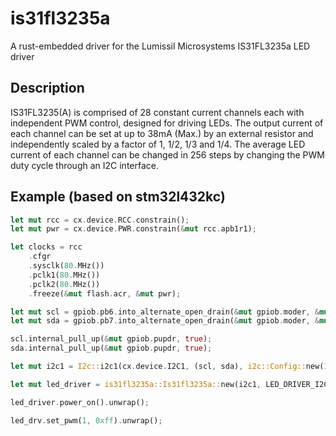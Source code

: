 # is31fl3235a
A rust-embedded driver for the Lumissil Microsystems IS31FL3235a LED driver

## Description

IS31FL3235(A) is comprised of 28 constant current
channels each with independent PWM control,
designed for driving LEDs. The output current of each
channel can be set at up to 38mA (Max.) by an external
resistor and independently scaled by a factor of 1, 1/2,
1/3 and 1/4. The average LED current of each channel
can be changed in 256 steps by changing the PWM
duty cycle through an I2C interface.

## Example (based on stm32l432kc)

```rust
let mut rcc = cx.device.RCC.constrain();
let mut pwr = cx.device.PWR.constrain(&mut rcc.apb1r1);

let clocks = rcc
    .cfgr
    .sysclk(80.MHz())
    .pclk1(80.MHz())
    .pclk2(80.MHz())
    .freeze(&mut flash.acr, &mut pwr);

let mut scl = gpiob.pb6.into_alternate_open_drain(&mut gpiob.moder, &mut gpiob.otyper, &mut gpiob.afrl);
let mut sda = gpiob.pb7.into_alternate_open_drain(&mut gpiob.moder, &mut gpiob.otyper, &mut gpiob.afrl);

scl.internal_pull_up(&mut gpiob.pupdr, true);
sda.internal_pull_up(&mut gpiob.pupdr, true);

let mut i2c1 = I2c::i2c1(cx.device.I2C1, (scl, sda), i2c::Config::new(100.kHz(), clocks), &mut rcc.apb1r1);

let mut led_driver = is31fl3235a::Is31fl3235a::new(i2c1, LED_DRIVER_I2C_ADDR).unwrap();

led_driver.power_on().unwrap();

led_drv.set_pwm(1, 0xff).unwrap();
```
